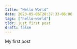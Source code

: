 ```yaml
---
title: "Hello World"
date: 2023-05-06T20:37:33-06:00
tags: ["hello-world"]
tldr: just first post
draft: false
---
```


My first post
